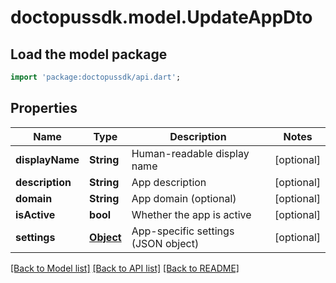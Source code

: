 # doctopussdk.model.UpdateAppDto

## Load the model package
```dart
import 'package:doctopussdk/api.dart';
```

## Properties
Name | Type | Description | Notes
------------ | ------------- | ------------- | -------------
**displayName** | **String** | Human-readable display name | [optional] 
**description** | **String** | App description | [optional] 
**domain** | **String** | App domain (optional) | [optional] 
**isActive** | **bool** | Whether the app is active | [optional] 
**settings** | [**Object**](.md) | App-specific settings (JSON object) | [optional] 

[[Back to Model list]](../README.md#documentation-for-models) [[Back to API list]](../README.md#documentation-for-api-endpoints) [[Back to README]](../README.md)


